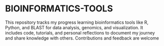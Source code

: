 # BIOINFORMATICS-TOOLS
This repository tracks my progress learning bioinformatics tools like R, Python, and BLAST for data analysis, genomics, and visualization. It includes code, tutorials, and personal reflections to document my journey and share knowledge with others. Contributions and feedback are welcome
